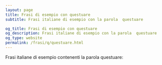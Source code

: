 ```yaml
---
layout: page
title: Frasi di esempio con questuare 
subtitle: Frasi italiane di esempio con la parola  questuare

og_title: Frasi di esempio con questuare 
og_description: Frasi italiane di esempio con la parola  questuare
og_type: website
permalink: /frasi/q/questuare.html
---
```


Frasi italiane di esempio contenenti la parola questuare:


